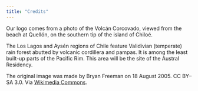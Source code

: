 ```yaml
---
title: "Credits"
---
```


Our logo comes from a photo of the Volcán Corcovado, viewed from the beach at Quellón, on the southern tip of the island of Chiloé.

The Los Lagos and Aysén regions of Chile feature Validivian (temperate) rain forest abutted by volcanic cordillera and pampas. It is among the least built-up parts of the Pacific Rim. This area will be the site of the Austral Residency.

The original image was made by Bryan Freeman on 18 August 2005. CC BY–SA 3.0. Via [Wikimedia Commons](https://commons.wikimedia.org/w/index.php?curid=2654854).

